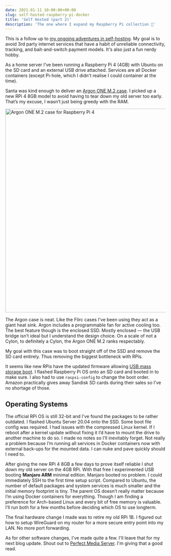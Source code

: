 ```yaml
---
date: 2021-01-11 10:00:00+00:00
slug: self-hosted-raspberry-pi-docker
title: 'Self Hosted (part 2)'
description: 'The one where I expand my Raspberry Pi collection 🍓'
---
```

This is a follow up to [my ongoing adventures in self-hosting](/2020/07/02/hardware-home-servers-self-hosted-raspberry-pi/). My goal is to avoid 3rd party internet services that have a habit of unreliable connectivity, tracking, and bait-and-switch payment models. It's also just a fun nerdy hobby.

As a home server I’ve been running a Raspberry Pi 4 (4GB) with Ubuntu on the SD card and an external USB drive attached. Services are all Docker containers (except Pi-hole, which I didn't realise I could container at the time).

Santa was kind enough to deliver an [Argon ONE M.2 case](https://www.argon40.com/argon-one-m-2-case-for-raspberry-pi-4.html). I picked up a new RPi 4 8GB model to avoid having to tear down my old server too early. That’s my excuse, I wasn’t just being greedy with the RAM.

<p class="Image">
  <img loading="lazy"
    src="/images/blog/2021/argon-one-m2.jpg"
    alt="Argon ONE M.2 case for Raspberry Pi 4"
    width="1024"
    height="640">
</p>

The Argon case is neat. Like the Flirc cases I've been using they act as a giant heat sink. Argon includes a programmable fan for active cooling too. The best feature though is the enclosed SSD. Mostly enclosed — the USB bridge isn’t ideal but I understand the design choice. On a scale of not a Cylon, to definitely a Cylon, the Argon ONE M.2 ranks respectably.

My goal with this case was to boot straight off of the SSD and remove the SD card entirely. Thus removing the biggest bottleneck with RPis.

It seems like new RPis have the updated firmware allowing [USB mass storage boot](https://www.raspberrypi.org/documentation/hardware/raspberrypi/bootmodes/msd.md). I flashed Raspberry Pi OS onto an SD card and booted in to make sure. I also had to use `raspsi-config` to change the boot order. Amazon practically gives away Sandisk SD cards during their sales so I’ve no shortage of those.

## Operating Systems

The official RPi OS is still 32-bit and I've found the packages to be rather outdated. I flashed Ubuntu Server 20.04 onto the SSD. Some boot file config was required. I had issues with the compressed Linux kernel. If I reboot after a kernel update without fixing it I’d have to mount the drive to another machine to do so. I made no notes so I'll inevitably forget. Not really a problem because I’m running all services in Docker containers now with external back-ups for the mounted data. I can nuke and pave quickly should I need to.

After giving the new RPi 4 8GB a few days to prove itself reliable I shut down my old server on the 4GB RPi. With that free I experimented USB booting **Manjaro ARM** minimal edition. Manjaro booted no problem. I could immediately SSH to the first time setup script. Compared to Ubuntu, the number of default packages and system services is much smaller and the initial memory footprint is tiny. The parent OS doesn’t really matter because I’m using Docker containers for everything. Though I am finding a preference for Arch-based Linux and every bit of free memory is valuable. I’ll run both for a few months before deciding which OS to use longterm.

The final hardware change I made was to retire my old RPi 1B. I figured out how to setup WireGuard on my router for a more secure entry point into my LAN. No more port forwarding.

As for other software changes, I've made quite a few. I'll leave that for my next blog update. Shout out to [Perfect Media Server](https://perfectmediaserver.com/). I'm giving that a good read.
